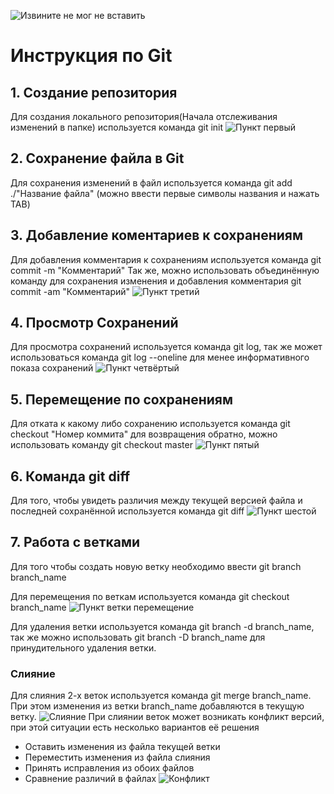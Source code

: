 ![Извините не мог не вставить](Rm.jpg)
# Инструкция по Git
 ## 1. Создание репозитория
 Для создания локального репозитория(Начала отслеживания изменений в папке) используется команда git init
 ![Пункт первый](punkt_1.png)
 ## 2. Сохранение файла в Git
 Для сохранения изменений в файл используется команда git add ./"Название файла" (можно ввести первые символы названия и нажать TAB)
 ## 3. Добавление коментариев к сохранениям
 Для добавления комментария к сохранениям используется команда git commit -m "Комментарий"
 Так же, можно использовать объединённую команду для сохранения изменения и добавления комментария git commit -am "Комментарий"
 ![Пункт третий](punkt_3.png)
## 4. Просмотр Сохранений
Для просмотра сохранений используется команда git log, так же может использоваться команда git log --oneline для менее информативного показа сохранений
 ![Пункт четвёртый](punkt_4.png)
## 5. Перемещение по сохранениям
Для отката к какому либо сохранению используется команда git checkout "Номер коммита" для возвращения обратно, можно использовать команду git checkout master
 ![Пункт пятый](punkt_5.png)
 ## 6. Команда git diff
 Для того, чтобы увидеть различия между текущей версией файла и последней сохранённой используется команда git diff
 ![Пункт шестой](punkt_6.png)
 ## 7. Работа с ветками
 Для того чтобы создать новую ветку необходимо ввести git branch branch_name

 Для перемещения по веткам используется команда git checkout branch_name
 ![Пункт ветки перемещение](peremechenie.png)
 
 Для удаления ветки используется команда git branch -d branch_name, так же можно использовать git branch -D branch_name для принудительного удаления ветки.

### Слияние
 Для слияния 2-х веток используется команда git merge branch_name. При этом изменения из ветки branch_name добавляются в текущую ветку.
![Слияние](sliyanie.png)
При слиянии веток может возникать конфликт версий, при этой ситуации есть несколько вариантов её решения
* Оставить изменения из файла текущей ветки
* Переместить изменения из файла слияния
* Принять исправления из обоих файлов
* Сравнение различий в файлах
![Конфликт](konflikt.png)